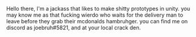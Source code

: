Hello there, I'm a jackass that likes to make shitty prototypes in unity.
you may know me as that fucking wierdo who waits for the delivery man to leave before they grab their mcdonalds hambruhger.
you can find me on discord as joebruh#5821, and at your local crack den.

